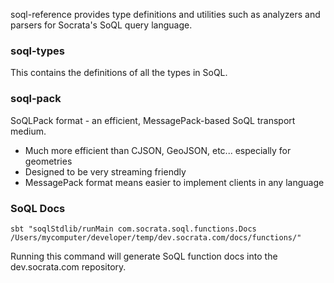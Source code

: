 soql-reference provides type definitions and utilities such as analyzers and parsers for Socrata's SoQL query language.

### soql-types

This contains the definitions of all the types in SoQL.

### soql-pack

SoQLPack format - an efficient, MessagePack-based SoQL transport medium.

 *   Much more efficient than CJSON, GeoJSON, etc... especially for geometries
 *   Designed to be very streaming friendly
 *   MessagePack format means easier to implement clients in any language

 ### SoQL Docs
 
 `sbt "soqlStdlib/runMain com.socrata.soql.functions.Docs /Users/mycomputer/developer/temp/dev.socrata.com/docs/functions/"`

 Running this command will generate SoQL function docs into the dev.socrata.com repository.
